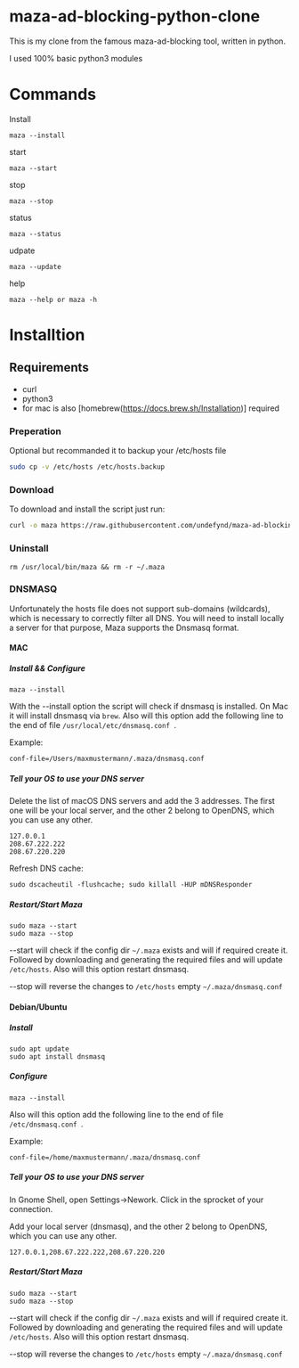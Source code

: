# maza-ad-blocking-python-clone
This is my clone from the famous maza-ad-blocking tool, written in python.

I used 100% basic python3 modules
# Commands
Install
```dotnetcli
maza --install
```

start
```dotnetcli
maza --start
```

stop
```dotnetcli
maza --stop
```

status
```dotnetcli
maza --status
```
udpate

```dotnetcli
maza --update
```

help
```dotnetcli
maza --help or maza -h
```

# Installtion

## Requirements
- curl
- python3
- for mac is also [homebrew(https://docs.brew.sh/Installation)] required 
### Preperation

Optional but recommanded it to backup your /etc/hosts file

```bash
sudo cp -v /etc/hosts /etc/hosts.backup
```

### Download 

To download and install the script just run:
```bash
curl -o maza https://raw.githubusercontent.com/undefynd/maza-ad-blocking-python-clone/master/maza.py && chmod +x maza && sudo mv maza /usr/local/bin
```

### Uninstall

```
rm /usr/local/bin/maza && rm -r ~/.maza
```

### DNSMASQ

Unfortunately the hosts file does not support sub-domains (wildcards), which is necessary to correctly filter all DNS. You will need to install locally a server for that purpose, Maza supports the Dnsmasq format.

#### MAC

##### Install && Configure

```
maza --install
```

With the --install option the script will check if dnsmasq is installed. On Mac it will install dnsmasq via `brew`. Also will this option add the following line to the end of file `/usr/local/etc/dnsmasq.conf
`.

Example:
```
conf-file=/Users/maxmustermann/.maza/dnsmasq.conf
```

##### Tell your OS to use your DNS server

Delete the list of macOS DNS servers and add the 3 addresses. The first one will be your local server, and the other 2 belong to OpenDNS, which you can use any other.

```
127.0.0.1
208.67.222.222
208.67.220.220
```

Refresh DNS cache:

```
sudo dscacheutil -flushcache; sudo killall -HUP mDNSResponder
```

##### Restart/Start Maza

```dotnetcli
sudo maza --start
sudo maza --stop
```
--start will check if the config dir `~/.maza` exists and will if required create it. Followed by downloading and generating the required files and will update `/etc/hosts`. Also will this option restart dnsmasq.

--stop will reverse the changes to `/etc/hosts` empty `~/.maza/dnsmasq.conf`

#### Debian/Ubuntu
##### Install

```dotnetcli
sudo apt update
sudo apt install dnsmasq
``` 
##### Configure

```
maza --install
```

Also will this option add the following line to the end of file `/etc/dnsmasq.conf
`.

Example:
```
conf-file=/home/maxmustermann/.maza/dnsmasq.conf
```

##### Tell your OS to use your DNS server

In Gnome Shell, open Settings->Nework. Click in the sprocket of your connection.

Add your local server (dnsmasq), and the other 2 belong to OpenDNS, which you can use any other.

```127.0.0.1,208.67.222.222,208.67.220.220```

##### Restart/Start Maza

```dotnetcli
sudo maza --start
sudo maza --stop
```
--start will check if the config dir `~/.maza` exists and will if required create it. Followed by downloading and generating the required files and will update `/etc/hosts`. Also will this option restart dnsmasq.

--stop will reverse the changes to `/etc/hosts` empty `~/.maza/dnsmasq.conf`